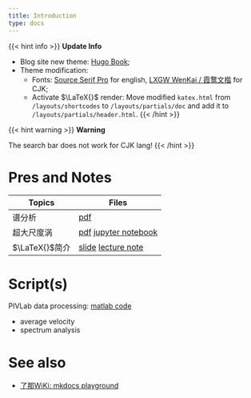 ```yaml
---
title: Introduction
type: docs
---
```


{{< hint info >}}
**Update Info**  

- Blog site new theme: [Hugo Book](https://themes.gohugo.io/themes/hugo-book/);
- Theme modification: 
    - Fonts: [Source Serif Pro](https://fonts.adobe.com/fonts/source-serif) for english, [LXGW WenKai / 霞鹜文楷](https://github.com/lxgw/LxgwWenKai) for CJK;
    - Activate $\LaTeX{}$ render: Move modified `katex.html` from `/layouts/shortcodes` to `/layouts/partials/doc` and add it to `/layouts/partials/header.html`.
{{< /hint >}}

{{< hint warning >}}
**Warning**

The search bar does not work for CJK lang!
{{< /hint >}}

# Pres and Notes

|Topics|Files|
|-----|----|
|谱分析|[pdf](./SpectrumAnalysis.pdf)|
|超大尺度涡|[pdf](./超大尺度涡.pdf) [jupyter notebook](./预乘谱讨论.pdf)|
|$\LaTeX{}$简介|[slide](./LaTeX简介.pdf) [lecture note](./noteLaTeX简介.pdf)|

# Script(s)
PIVLab data processing: [matlab code](./PIVlab.m)
- average velocity
- spectrum analysis

# See also
- [了那WiKi: mkdocs playground](https://l-n1988.github.io/open-channel/)

